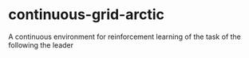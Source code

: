 # continuous-grid-arctic
A continuous environment for reinforcement learning of the task of the following the leader
